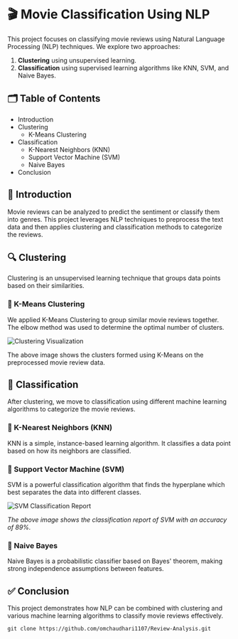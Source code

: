 # 🎬 Movie Classification Using NLP

This project focuses on classifying movie reviews using Natural Language Processing (NLP) techniques. We explore two approaches:
1. **Clustering** using unsupervised learning.
2. **Classification** using supervised learning algorithms like KNN, SVM, and Naive Bayes.

## 🗂️ Table of Contents
- Introduction
- Clustering
  - K-Means Clustering
- Classification
  - K-Nearest Neighbors (KNN)
  - Support Vector Machine (SVM)
  - Naive Bayes
- Conclusion

## 📝 Introduction
Movie reviews can be analyzed to predict the sentiment or classify them into genres. This project leverages NLP techniques to preprocess the text data and then applies clustering and classification methods to categorize the reviews.

## 🔍 Clustering
Clustering is an unsupervised learning technique that groups data points based on their similarities.

### 🔹 K-Means Clustering
We applied K-Means Clustering to group similar movie reviews together. The elbow method was used to determine the optimal number of clusters.

![Clustering Visualization](https://github.com/user-attachments/assets/6d5a0057-0ef9-46bf-9fd4-1054a55a2bed)

The above image shows the clusters formed using K-Means on the preprocessed movie review data.

## 🧠 Classification
After clustering, we move to classification using different machine learning algorithms to categorize the movie reviews.

### 🔸 K-Nearest Neighbors (KNN)
KNN is a simple, instance-based learning algorithm. It classifies a data point based on how its neighbors are classified.

### 🔹 Support Vector Machine (SVM)
SVM is a powerful classification algorithm that finds the hyperplane which best separates the data into different classes.

![SVM Classification Report](https://github.com/user-attachments/assets/723a7718-89dc-4426-ba85-bcbf74e7c100)

*The above image shows the classification report of SVM with an accuracy of 89%.*

### 🔸 Naive Bayes
Naive Bayes is a probabilistic classifier based on Bayes' theorem, making strong independence assumptions between features.

## ✅ Conclusion
This project demonstrates how NLP can be combined with clustering and various machine learning algorithms to classify movie reviews effectively.



```
git clone https://github.com/omchaudhari1107/Review-Analysis.git
```
